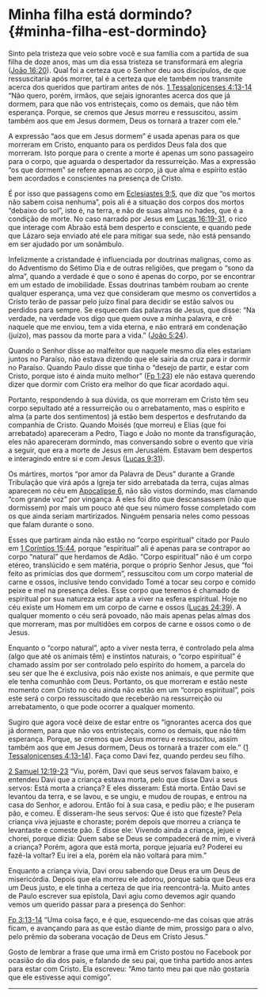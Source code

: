 # Minha filha está dormindo? {#minha-filha-est-dormindo}

Sinto pela tristeza que veio sobre você e sua família com a partida de sua filha de doze anos, mas um dia essa tristeza se transformará em alegria ([João 16:20](http://bibliaonline.com.br/acf/jo/16/20)). Qual foi a certeza que o Senhor deu aos discípulos, de que ressuscitaria após morrer, tal é a certeza que ele também nos transmite acerca dos queridos que partiram antes de nós. [1 Tessalonicenses 4:13-14](http://bibliaonline.com.br/acf/1ts/4/13-14) “Não quero, porém, irmãos, que sejais ignorantes acerca dos que já dormem, para que não vos entristeçais, como os demais, que não têm esperança. Porque, se cremos que Jesus morreu e ressuscitou, assim também aos que em Jesus dormem, Deus os tornará a trazer com ele.”

A expressão “aos que em Jesus dormem” é usada apenas para os que morreram em Cristo, enquanto para os perdidos Deus fala dos que morreram. Isto porque para o crente a morte é apenas um sono passageiro para o corpo, que aguarda o despertador da ressurreição. Mas a expressão “os que dormem” se refere apenas ao corpo, já que alma e espírito estão bem acordados e conscientes na presença de Cristo.

É por isso que passagens como em [Eclesiastes 9:5](http://bibliaonline.com.br/acf/ec/9/5), que diz que “os mortos não sabem coisa nenhuma”, pois ali é a situação dos corpos dos mortos “debaixo do sol”, isto é, na terra, e não de suas almas no hades, que é a condição de morte. No caso narrado por Jesus em [Lucas 16:19-31](http://bibliaonline.com.br/acf/lc/16/19-31), o rico que interage com Abraão está bem desperto e consciente, e quando pede que Lázaro seja enviado até ele para mitigar sua sede, não está pensando em ser ajudado por um sonâmbulo.

Infelizmente a cristandade é influenciada por doutrinas malignas, como as do Adventismo do Sétimo Dia e de outras religiões, que pregam o “sono da alma”, quando a verdade é que o sono é apenas do corpo, por se encontrar em um estado de imobilidade. Essas doutrinas também roubam ao crente qualquer esperança, uma vez que consideram que mesmo os convertidos a Cristo terão de passar pelo juízo final para decidir se estão salvos ou perdidos para sempre. Se esquecem das palavras de Jesus, que disse: “Na verdade, na verdade vos digo que quem ouve a minha palavra, e crê naquele que me enviou, tem a vida eterna, e não entrará em condenação (juízo), mas passou da morte para a vida.” ([João 5:24](http://bibliaonline.com.br/acf/jo/5/24)).

Quando o Senhor disse ao malfeitor que naquele mesmo dia eles estariam juntos no Paraíso, não estava dizendo que ele sairia da cruz para ir dormir no Paraíso. Quando Paulo disse que tinha o “desejo de partir, e estar com Cristo, porque isto é ainda muito melhor” ([Fp 1:23](http://bibliaonline.com.br/acf/fp/1/23)) ele não estava querendo dizer que dormir com Cristo era melhor do que ficar acordado aqui.

Portanto, respondendo à sua dúvida, os que morreram em Cristo têm seu corpo sepultado até a ressurreição ou o arrebatamento, mas o espírito e alma (a parte dos sentimentos) já estão bem despertos e desfrutando da companhia de Cristo. Quando Moisés (que morreu) e Elias (que foi arrebatado) apareceram a Pedro, Tiago e João no monte da transfiguração, eles não apareceram dormindo, mas conversando sobre o evento que viria a seguir, que era a morte de Jesus em Jerusalém. Estavam bem despertos e interagindo entre si e com Jesus ([Lucas 9:31](http://bibliaonline.com.br/acf/lc/9/31)).

Os mártires, mortos “por amor da Palavra de Deus” durante a Grande Tribulação que virá após a Igreja ter sido arrebatada da terra, cujas almas aparecem no céu em [Apocalipse 6](http://bibliaonline.com.br/acf/ap/6), não são vistos dormindo, mas clamando “com grande voz” por vingança. A eles foi dito que descansassem (não que dormissem) por mais um pouco até que seu número fosse completado com os que ainda seriam martirizados. Ninguém pensaria neles como pessoas que falam durante o sono.

Esses que partiram ainda não estão no “corpo espiritual” citado por Paulo em [1 Coríntios 15:44](http://bibliaonline.com.br/acf/1co/15/44), porque “espiritual” ali é apenas para se contrapor ao corpo “natural” que herdamos de Adão. “Corpo espiritual” não é um corpo etéreo, translúcido e sem matéria, porque o próprio Senhor Jesus, que “foi feito as primícias dos que dormem”, ressuscitou com um corpo material de carne e ossos, inclusive tendo convidado Tomé a tocar seu corpo e comido peixe e mel na presença deles. Esse corpo que teremos é chamado de espiritual por sua natureza estar apta a viver na esfera espiritual. Hoje no céu existe um Homem em um corpo de carne e ossos ([Lucas 24:39](http://bibliaonline.com.br/acf/lc/24/39)). A qualquer momento o céu será povoado, não mais apenas pelas almas dos que morreram, mas por multidões em corpos de carne e ossos como o de Jesus.

Enquanto o “corpo natural”, apto a viver nesta terra, é controlado pela alma (algo que até os animais têm) e instintos naturais, o “corpo espiritual” é chamado assim por ser controlado pelo espírito do homem, a parcela do seu ser que lhe é exclusiva, pois não existe nos animais, e que permite que ele tenha comunhão com Deus. Portanto, os que morreram e estão neste momento com Cristo no céu ainda não estão em um “corpo espiritual”, pois este será o corpo ressuscitado que receberão na ressurreição ou arrebatamento, o que pode ocorrer a qualquer momento.

Sugiro que agora você deixe de estar entre os “ignorantes acerca dos que já dormem, para que não vos entristeçais, como os demais, que não têm esperança. Porque, se cremos que Jesus morreu e ressuscitou, assim também aos que em Jesus dormem, Deus os tornará a trazer com ele.” ([1 Tessalonicenses 4:13-14](http://bibliaonline.com.br/acf/1ts/4/13-14)). Faça como Davi fez, quando perdeu seu filho.

[2 Samuel 12:19-23](http://bibliaonline.com.br/acf/2sm/12/19-23) “Viu, porém, Davi que seus servos falavam baixo, e entendeu Davi que a criança estava morta, pelo que disse Davi a seus servos: Está morta a criança? E eles disseram: Está morta. Então Davi se levantou da terra, e se lavou, e se ungiu, e mudou de roupas, e entrou na casa do Senhor, e adorou. Então foi à sua casa, e pediu pão; e lhe puseram pão, e comeu. E disseram-lhe seus servos: Que é isto que fizeste? Pela criança viva jejuaste e choraste; porém depois que morreu a criança te levantaste e comeste pão. E disse ele: Vivendo ainda a criança, jejuei e chorei, porque dizia: Quem sabe se Deus se compadecerá de mim, e viverá a criança? Porém, agora que está morta, porque jejuaria eu? Poderei eu fazê-la voltar? Eu irei a ela, porém ela não voltará para mim.”

Enquanto a criança vivia, Davi orou sabendo que Deus era um Deus de misericórdia. Depois que ela morreu ele adorou, porque sabia que Deus era um Deus justo, e ele tinha a certeza de que iria reencontrá-la. Muito antes de Paulo escrever sua epístola, Davi agiu como devemos agir quando vemos um querido passar para a presença do Senhor:

[Fp 3:13-14](http://bibliaonline.com.br/acf/fp/3/13-14) “Uma coisa faço, e é que, esquecendo-me das coisas que atrás ficam, e avançando para as que estão diante de mim, prossigo para o alvo, pelo prêmio da soberana vocação de Deus em Cristo Jesus.”

Gosto de lembrar a frase que uma irmã em Cristo postou no Facebook por ocasião do dia dos pais, e falando de seu pai, que tinha partido anos antes para estar com Cristo. Ela escreveu: “Amo tanto meu pai que não gostaria que ele estivesse aqui comigo”.

*****